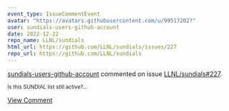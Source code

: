 ```yaml
---
event_type: IssueCommentEvent
avatar: "https://avatars.githubusercontent.com/u/99517202?"
user: sundials-users-github-account
date: 2022-12-22
repo_name: LLNL/sundials
html_url: https://github.com/LLNL/sundials/issues/227
repo_url: https://github.com/LLNL/sundials
---
```


<a href='https://github.com/sundials-users-github-account' target='_blank'>sundials-users-github-account</a> commented on issue <a href='https://github.com/LLNL/sundials/issues/227' target='_blank'>LLNL/sundials#227</a>.

<small>Is this SUNDIAL list still active?...</small>

<a href='https://github.com/LLNL/sundials/issues/227' target='_blank'>View Comment</a>